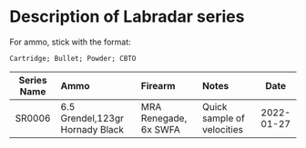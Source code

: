 # Description of Labradar series

For ammo, stick with the format:

`Cartridge; Bullet; Powder; CBTO`

| Series Name | Ammo                                                      | Firearm                        | Notes                                                         |    Date    | 
|:-----------:|:----------------------------------------------------------|:-------------------------------|:--------------------------------------------------------------|:----------:|
|   SR0006    | 6.5 Grendel,123gr Hornady Black                           | MRA Renegade, 6x SWFA          | Quick sample of velocities                                    | 2022-01-27 |
